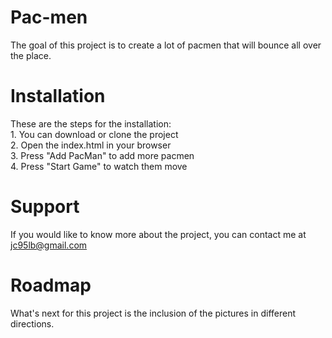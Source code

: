 # Pac-men
The goal of this project is to create a lot of pacmen that will bounce all over the place. 

# Installation
These are the steps for the installation:<br>
    1. You can download or clone the project<br>
    2. Open the index.html in your browser<br>
    3. Press "Add PacMan" to add more pacmen<br>
    4. Press "Start Game" to watch them move<br>

# Support
If you would like to know more about the project, you can contact me at jc95lb@gmail.com

# Roadmap
What's next for this project is the inclusion of the pictures in different directions.
